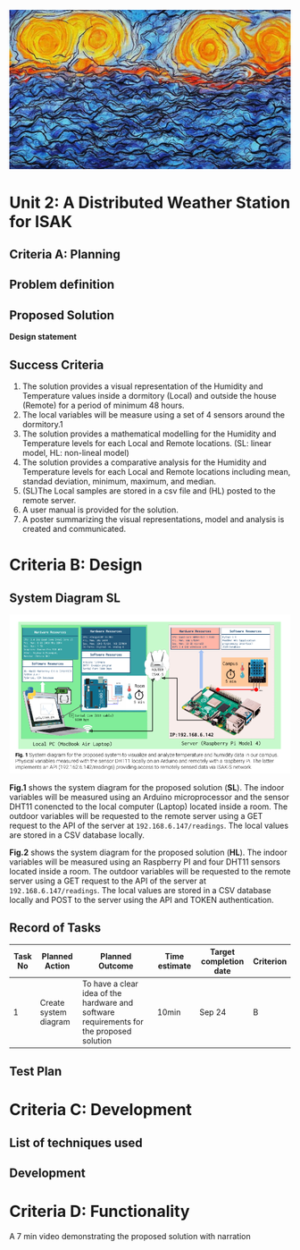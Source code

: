 ![weather.png](weather_asbt.png)

# Unit 2: A Distributed Weather Station for ISAK

## Criteria A: Planning

## Problem definition

## Proposed Solution
**Design statement**


## Success Criteria

1. The solution provides a visual representation of the Humidity and Temperature values inside a dormitory (Local) and outside the house (Remote) for a period of minimum 48 hours.
1. The local variables will be measure using a set of 4 sensors around the dormitory.1
2. The solution provides a mathematical modelling for the Humidity and Temperature levels for each Local and Remote locations. (SL: linear model, HL: non-lineal model)
3. The solution provides a comparative analysis for the Humidity and Temperature levels for each Local and Remote locations including mean, standad deviation, minimum, maximum, and median.
4. (SL)The Local samples are stored in a csv file and (HL) posted to the remote server.
5. A user manual is provided for the solution.
6. A poster summarizing the visual representations, model and analysis is created and communicated.

# Criteria B: Design

## System Diagram **SL**
![](sysdim_sl.png)

**Fig.1** shows the system diagram for the proposed solution (**SL**). The indoor variables will be measured using an Arduino microprocessor and the sensor DHT11 conencted to the local computer (Laptop) located inside a room. The outdoor variables will be requested to the remote server using a GET request to the API of the server at ```192.168.6.147/readings```. The local values are stored in a CSV database locally.


**Fig.2** shows the system diagram for the proposed solution (**HL**). The indoor variables will be measured using an Raspberry PI and four DHT11 sensors located inside a room. The outdoor variables will be requested to the remote server using a GET request to the API of the server at ```192.168.6.147/readings```. The local values are stored in a CSV database locally and POST to the server using the API and TOKEN authentication.


## Record of Tasks
| Task No | Planned Action                                                | Planned Outcome                                                                                                 | Time estimate | Target completion date | Criterion |
|---------|---------------------------------------------------------------|-----------------------------------------------------------------------------------------------------------------|---------------|------------------------|-----------|
| 1       | Create system diagram                                         | To have a clear idea of the hardware and software requirements for the proposed solution                        | 10min         | Sep 24                 | B         |

## Test Plan

# Criteria C: Development

## List of techniques used

## Development


# Criteria D: Functionality

A 7 min video demonstrating the proposed solution with narration
